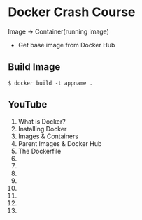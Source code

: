 # Docker Crash Course

Image -> Container(running image)

* Get base image from Docker Hub

## Build Image

`$ docker build -t appname .`

## YouTube

1. What is Docker?
2. Installing Docker
3. Images & Containers
4. Parent Images & Docker Hub
5. The Dockerfile
6.
7.
8.
9.
10.
11.
12.
13.

